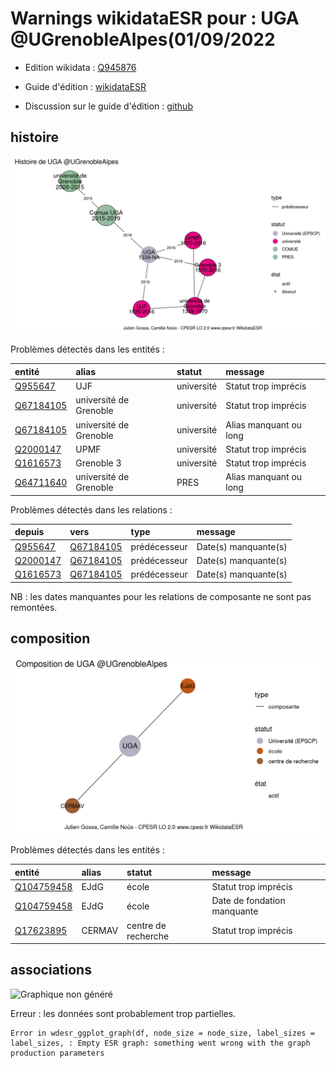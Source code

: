 Warnings wikidataESR pour : UGA @UGrenobleAlpes(01/09/2022
================

- Edition wikidata : [Q945876](https://www.wikidata.org/wiki/Q945876)
- Guide d'édition : [wikidataESR](https://github.com/cpesr/wikidataESR/)

- Discussion sur le guide d'édition : [github](https://github.com/cpesr/wikidataESR/issues)



## histoire 

![Graphique non généré](Q945876-histoire.png) 

Problèmes détectés dans les entités :

|entité                                               |alias                  |statut     |message                |
|:----------------------------------------------------|:----------------------|:----------|:----------------------|
|[Q955647](https://www.wikidata.org/wiki/Q955647)     |UJF                    |université |Statut trop imprécis   |
|[Q67184105](https://www.wikidata.org/wiki/Q67184105) |université de Grenoble |université |Statut trop imprécis   |
|[Q67184105](https://www.wikidata.org/wiki/Q67184105) |université de Grenoble |université |Alias manquant ou long |
|[Q2000147](https://www.wikidata.org/wiki/Q2000147)   |UPMF                   |université |Statut trop imprécis   |
|[Q1616573](https://www.wikidata.org/wiki/Q1616573)   |Grenoble 3             |université |Statut trop imprécis   |
|[Q64711640](https://www.wikidata.org/wiki/Q64711640) |université de Grenoble |PRES       |Alias manquant ou long |

Problèmes détectés dans les relations :

|depuis                                             |vers                                                 |type         |message              |
|:--------------------------------------------------|:----------------------------------------------------|:------------|:--------------------|
|[Q955647](https://www.wikidata.org/wiki/Q955647)   |[Q67184105](https://www.wikidata.org/wiki/Q67184105) |prédécesseur |Date(s) manquante(s) |
|[Q2000147](https://www.wikidata.org/wiki/Q2000147) |[Q67184105](https://www.wikidata.org/wiki/Q67184105) |prédécesseur |Date(s) manquante(s) |
|[Q1616573](https://www.wikidata.org/wiki/Q1616573) |[Q67184105](https://www.wikidata.org/wiki/Q67184105) |prédécesseur |Date(s) manquante(s) |

NB : les dates manquantes pour les relations de composante ne sont pas remontées. 



## composition 

![Graphique non généré](Q945876-composition.png) 

Problèmes détectés dans les entités :

|entité                                                 |alias  |statut              |message                     |
|:------------------------------------------------------|:------|:-------------------|:---------------------------|
|[Q104759458](https://www.wikidata.org/wiki/Q104759458) |EJdG   |école               |Statut trop imprécis        |
|[Q104759458](https://www.wikidata.org/wiki/Q104759458) |EJdG   |école               |Date de fondation manquante |
|[Q17623895](https://www.wikidata.org/wiki/Q17623895)   |CERMAV |centre de recherche |Statut trop imprécis        |

 



## associations 

![Graphique non généré](Q945876-associations.png) 

 


Erreur : les données sont probablement trop partielles.
```
Error in wdesr_ggplot_graph(df, node_size = node_size, label_sizes = label_sizes, : Empty ESR graph: something went wrong with the graph production parameters

``` 

